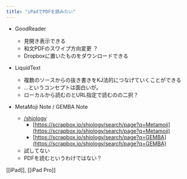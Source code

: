 ```yaml
---
title: "iPadでPDFを読みたい"
---
```


- GoodReader
    - 見開き表示できる
    - 和文PDFのスワイプ方向変更 ？
    - Dropboxに置いたものをダウンロードできる


- LiquidText
    - 複数のソースからの抜き書きをKJ法的につなげていくことができる
    - …というコンセプトは面白いが。
    - ローカルから読むのとURL指定で読むのの二択？




- MetaMoji Note / GEMBA Note
    - [/shiology](https://scrapbox.io/shiology)
        - [https://scrapbox.io/shiology/search/page?q=Metamoji](https://scrapbox.io/shiology/search/page?q=Metamoji)
        - [https://scrapbox.io/shiology/search/page?q=GEMBA](https://scrapbox.io/shiology/search/page?q=GEMBA)
    - 試してない
    - PDFを読むというわけではない？

[[iPad]], [[iPad Pro]]
